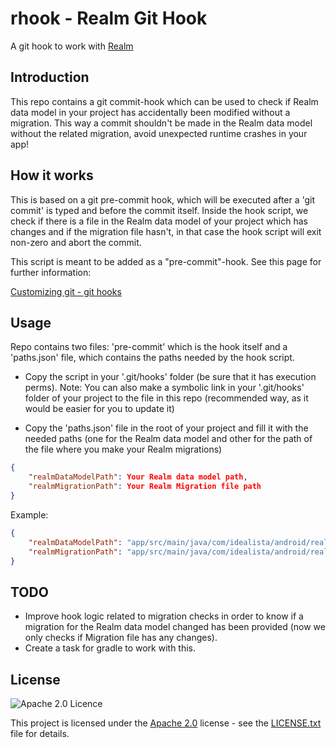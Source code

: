 # rhook - Realm Git Hook
A git hook to work with [Realm](https://realm.io/)

## Introduction
This repo contains a git commit-hook which can be used to check if Realm data model in your project has accidentally been modified without a migration. This way a commit shouldn't be made in the Realm data model without the related migration, avoid unexpected runtime crashes in your app! 

## How it works
This is based on a git pre-commit hook, which will be executed after a 'git commit' is typed and before the commit itself. Inside the hook script, we check if there is a file in the Realm data model of your project which has changes and if the
migration file hasn't, in that case the hook script will exit non-zero and abort the commit.

This script is meant to be added as a "pre-commit"-hook. See this page
for further information:

[Customizing git - git hooks](https://git-scm.com/book/uz/v2/Customizing-Git-Git-Hooks)

## Usage
Repo contains two files: 'pre-commit' which is the hook itself and a 'paths.json' file, which contains the paths needed by the hook script.

* Copy the script in your '.git/hooks' folder (be sure that it has execution perms). Note: You can also make a symbolic link in your '.git/hooks' folder of your project to the file in this repo (recommended way, as it would be easier for you to update it)

* Copy the 'paths.json' file in the root of your project and fill it with the needed paths (one for the Realm data model and other for the path of the file where you make your Realm migrations)


```json
{
    "realmDataModelPath": Your Realm data model path,
    "realmMigrationPath": Your Realm Migration file path
}
```
Example:
```json
{
    "realmDataModelPath": "app/src/main/java/com/idealista/android/realm/entity/",
    "realmMigrationPath": "app/src/main/java/com/idealista/android/realm/Migration.java"
}
```

## TODO
- Improve hook logic related to migration checks in order to know if a migration for the Realm data model changed has been provided (now we only checks if Migration file has any changes).
- Create a task for gradle to work with this.

## License
![Apache 2.0 Licence](https://img.shields.io/hexpm/l/plug.svg)

This project is licensed under the [Apache 2.0](https://www.apache.org/licenses/LICENSE-2.0) license - see the [LICENSE.txt](LICENSE.txt) file for details.